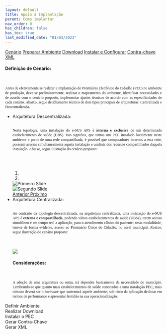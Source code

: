 ```yaml
---
layout: default
title: Apoio à Implantação
parent: Como implantar
nav_order: 0
has_children: false
has_toc: true
last_modified_date: "01/03/2023"
---
```


<style>
    p{
        text-align:justify;
        font-family:Verdana;
        font-size:12px;
    }    
</style>

<link rel="stylesheet" href="https://stackpath.bootstrapcdn.com/bootstrap/4.1.3/css/bootstrap.min.css" integrity="sha384-MCw98/SFnGE8fJT3GXwEOngsV7Zt27NXFoaoApmYm81iuXoPkFOJwJ8ERdknLPMO" crossorigin="anonymous">

<script src="https://code.jquery.com/jquery-3.3.1.slim.min.js" integrity="sha384-q8i/X+965DzO0rT7abK41JStQIAqVgRVzpbzo5smXKp4YfRvH+8abtTE1Pi6jizo" crossorigin="anonymous"></script>
<script src="https://cdnjs.cloudflare.com/ajax/libs/popper.js/1.14.3/umd/popper.min.js" integrity="sha384-ZMP7rVo3mIykV+2+9J3UJ46jBk0WLaUAdn689aCwoqbBJiSnjAK/l8WvCWPIPm49" crossorigin="anonymous"></script>
<script src="https://stackpath.bootstrapcdn.com/bootstrap/4.1.3/js/bootstrap.min.js" integrity="sha384-ChfqqxuZUCnJSK3+MXmPNIyE6ZbWh2IMqE241rYiqJxyMiZ6OW/JmZQ5stwEULTy" crossorigin="anonymous"></script>



<nav>
  <div class="nav nav-tabs" id="nav-tab" role="tablist">
    <a class="nav-item nav-link active" id="nav-cenario-tab" data-toggle="tab" href="#nav-cenario" role="tab" aria-controls="nav-cenario" aria-selected="true">Cenário</a>
    <a class="nav-item nav-link" id="nav-ambiente-tab" data-toggle="tab" href="#nav-ambiente" role="tab" aria-controls="nav-ambiente" aria-selected="false">Preparar Ambiente</a>
    <a class="nav-item nav-link" id="nav-download-tab" data-toggle="tab" href="#nav-download" role="tab" aria-controls="nav-download" aria-selected="false">Download</a>
    <a class="nav-item nav-link" id="nav-install-tab" data-toggle="tab" href="#nav-install" role="tab" aria-controls="nav-install" aria-selected="false">Instalar e Configurar</a>
    <a class="nav-item nav-link" id="nav-chave-tab" data-toggle="tab" href="#nav-chave" role="tab" aria-controls="nav-chave" aria-selected="false">Contra-chave</a>
    <a class="nav-item nav-link" id="nav-xml-tab" data-toggle="tab" href="#nav-xml" role="tab" aria-controls="nav-xml" aria-selected="false">XML</a>
  </div>
</nav>

<div class="tab-content" id="nav-tabContent">
  <div class="tab-pane fade show active" id="nav-cenario" role="tabpanel" aria-labelledby="nav-cenario-tab">    

  <h4>Definição de Cenário:</h4><br>
  <p>Antes de efetivamente se realizar a implantação do Prontuário Eletrônico do Cidadão (PEC) no ambiente de produção, deve-se preliminarmente, realizar o mapeamento do ambiente, identificar necessidades e de acordo com o cenário proposto, implementar ajustes técnicos de acordo com as especificidades de cada cenário. Abaixo, segue detalhamento técnico de dois tipos principais de arquiteturas: Centralizada e Descentralizada.</p>

  <ul>    
      <li>Arquitetura Descentralizada:</li>
      <br>
      <p>Nesta topologia, uma instalação do e-SUS APS é <b>interna e exclusiva</b> de um determinado estabelecimento de saúde (UBS). Isto significa, que temos um PEC instalado localmente neste ambiente e partir de uma rede compartilhada, é possível que computadores internos a esta rede, posssam acessar simultaneamente aquela instalação e usufruir dos recursos compartilhados daquela instalação. Abaixo, segue ilustração do cenário proposto:</p>
      <br>
      <br>

  <div id="carouselExampleIndicators" class="carousel slide" data-ride="carousel">
    <ol class="carousel-indicators">
      <li data-target="#carouselExampleIndicators" data-slide-to="1" class="active"></li>
      <li data-target="#carouselExampleIndicators" data-slide-to="2"></li>    
    </ol>
    <div class="carousel-inner">
      <div class="carousel-item active">
        <img class="d-block w-100" src="https://raw.githubusercontent.com/CGIAP-SAPS/Pilotos/main/docs/Apoio%20a%20Implantacao/media/pec_descentralizado.PNG" alt="Primeiro Slide">      
      </div>
      <div class="carousel-item">
        <img class="d-block w-100" src="https://raw.githubusercontent.com/CGIAP-SAPS/Pilotos/main/docs/Apoio%20a%20Implantacao/media/pec_descentralizado_02.PNG" alt="Segundo Slide">
      </div>    
    </div>
    <a class="carousel-control-prev" href="#carouselExampleIndicators" role="button" data-slide="prev">
      <span class="carousel-control-prev-icon" aria-hidden="true"></span>
      <span class="sr-only">Anterior</span>
    </a>
    <a class="carousel-control-next" href="#carouselExampleIndicators" role="button" data-slide="next">
      <span class="carousel-control-next-icon" aria-hidden="true"></span>
      <span class="sr-only">Próximo</span>
    </a>
  </div>
      <li>Arquitetura Centralizada:</li>
      <br>
      <p>Ao contrário da topologia descentralizada, na arquitetura centralizada, uma instalação do e-SUS APS é <b>externa e compartilhada</b>, podendo vários estabelecimentos de saúde (UBSs), terem acesso simultâneo e em tempo real a aplicação, para o atendimento clínico do paciente; nesta modalidade, tem-se de forma evidente, acesso ao Prontuário Único do Cidadão, no nível municipal. Abaixo, segue ilustração do cenário proposto:</p>
      <br>
      <br>
      <img src="https://raw.githubusercontent.com/CGIAP-SAPS/Pilotos/main/docs/Apoio%20a%20Implantacao/media/pec_centralizado.PNG">
      <br>
      <h4>Considerações:</h4>
      <br>
      <p>A adoção de uma arquitetura ou outra, irá depender basicamente da necessidade do município. Lembrando-se que quanto mais estabelecimentos de saúde conectados a uma instalação PEC, mais robusto deverá ser o hardware que sustentará aquele ambiente, sob risco da aplicação declinar em termos de performance e apresentar lentidão na sua operacionalização.</p>
  </ul>
</div>

  <div class="tab-pane fade" id="nav-ambiente" role="tabpanel" aria-labelledby="nav-ambiente-tab">Definir Ambiente</div>
  <div class="tab-pane fade" id="nav-download" role="tabpanel" aria-labelledby="nav-download-tab">Realizar Download</div>
  <div class="tab-pane fade" id="nav-install" role="tabpanel" aria-labelledby="nav-install-tab">Instalar o PEC</div>
  <div class="tab-pane fade" id="nav-chave" role="tabpanel" aria-labelledby="nav-chave-tab">Gerar Contra-Chave</div>
  <div class="tab-pane fade" id="nav-xml" role="tabpanel" aria-labelledby="nav-xml-tab">Gerar XML</div>

</div>

